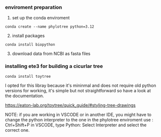 
### enviroment preparation
1. set up the conda enviroment 

```
conda create --name phylotree python=3.12
```

2. install packages 

```
conda install biopython
``` 
3. download data from NCBI as fasta files







### installing ete3 for building a cicurlar tree
```
conda install toytree
```
I opted for this libray because it's mininmal and does not require old python versions for working, it's simple but not straightforward so have a look at the documentation. 

https://eaton-lab.org/toytree/quick_guide/#styling-tree-drawings




NOTE: 
if you are working in VSCODE or in another IDE, you might have to change the python interpreter to the one in the phylotree enviroment
use : Ctrl+Shift+P in VSCODE, type Python: Select Interpreter and select the correct one. 
